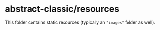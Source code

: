 # abstract-classic/resources

This folder contains static resources (typically an `"images"` folder as well).
